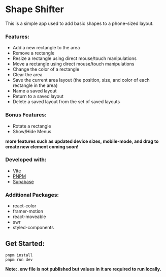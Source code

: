 # Shape Shifter

This is a simple app used to add basic shapes to a phone-sized layout.


### Features:
- Add a new rectangle to the area
- Remove a rectangle
- Resize a rectangle using direct mouse/touch manipulations
- Move a rectangle using direct mouse/touch manipulations
- Change the color of a rectangle
- Clear the area
- Save the current area layout (the position, size, and color of each rectangle in the area)
- Name a saved layout
- Return to a saved layout
- Delete a saved layout from the set of saved layouts

### Bonus Features:
- Rotate a rectangle
- Show/Hide Menus

__more features such as updated device sizes, mobile-mode, and drag to create new element coming soon!__

### Developed with:
- [Vite](https://vitejs.dev/)
- [PNPM](https://pnpm.io/)
- [Supabase](https://supabase.com/)

### Additional Packages:
- react-color
- framer-motion
- react-moveable
- swr
- styled-components

## Get Started:

```
pnpm install
pnpm run dev
```


__Note: .env file is not published but values in it are required to run locally.__
